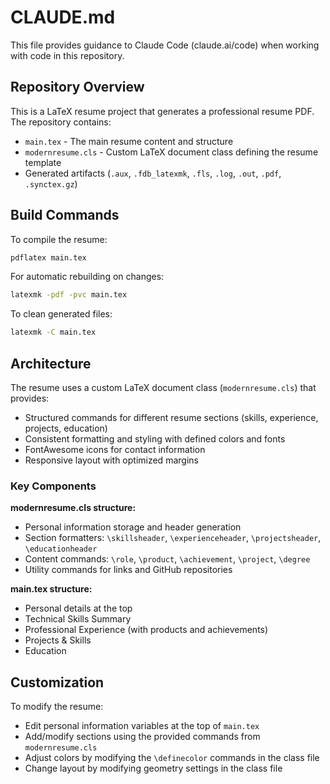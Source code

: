# CLAUDE.md

This file provides guidance to Claude Code (claude.ai/code) when working with code in this repository.

## Repository Overview

This is a LaTeX resume project that generates a professional resume PDF. The repository contains:

- `main.tex` - The main resume content and structure
- `modernresume.cls` - Custom LaTeX document class defining the resume template
- Generated artifacts (`.aux`, `.fdb_latexmk`, `.fls`, `.log`, `.out`, `.pdf`, `.synctex.gz`)

## Build Commands

To compile the resume:
```bash
pdflatex main.tex
```

For automatic rebuilding on changes:
```bash
latexmk -pdf -pvc main.tex
```

To clean generated files:
```bash
latexmk -C main.tex
```

## Architecture

The resume uses a custom LaTeX document class (`modernresume.cls`) that provides:

- Structured commands for different resume sections (skills, experience, projects, education)
- Consistent formatting and styling with defined colors and fonts
- FontAwesome icons for contact information
- Responsive layout with optimized margins

### Key Components

**modernresume.cls structure:**
- Personal information storage and header generation
- Section formatters: `\skillsheader`, `\experienceheader`, `\projectsheader`, `\educationheader`
- Content commands: `\role`, `\product`, `\achievement`, `\project`, `\degree`
- Utility commands for links and GitHub repositories

**main.tex structure:**
- Personal details at the top
- Technical Skills Summary
- Professional Experience (with products and achievements)
- Projects & Skills
- Education

## Customization

To modify the resume:
- Edit personal information variables at the top of `main.tex`
- Add/modify sections using the provided commands from `modernresume.cls`
- Adjust colors by modifying the `\definecolor` commands in the class file
- Change layout by modifying geometry settings in the class file